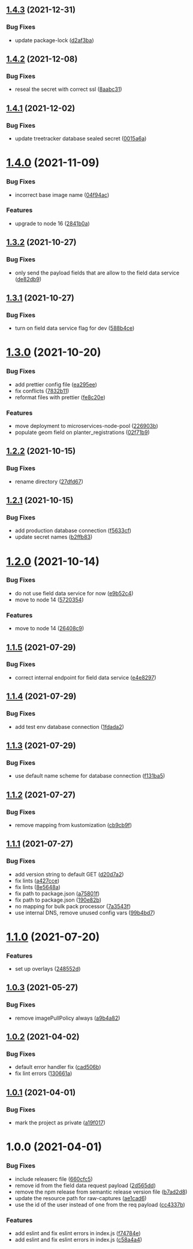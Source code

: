 ## [1.4.3](https://github.com/Greenstand/bulk-pack-transformer/compare/v1.4.2...v1.4.3) (2021-12-31)


### Bug Fixes

* update package-lock ([d2af3ba](https://github.com/Greenstand/bulk-pack-transformer/commit/d2af3ba1f75731da11905168d0b336f1ed2798ce))

## [1.4.2](https://github.com/Greenstand/bulk-pack-transformer/compare/v1.4.1...v1.4.2) (2021-12-08)


### Bug Fixes

* reseal the secret with correct ssl ([8aabc31](https://github.com/Greenstand/bulk-pack-transformer/commit/8aabc31d0e3240ea3da20e0f4fc4eab3cdfe34b1))

## [1.4.1](https://github.com/Greenstand/bulk-pack-transformer/compare/v1.4.0...v1.4.1) (2021-12-02)


### Bug Fixes

* update treetracker database sealed secret ([0015a6a](https://github.com/Greenstand/bulk-pack-transformer/commit/0015a6a97a29b3880cc5e5ab762e2f0eb7b0145e))

# [1.4.0](https://github.com/Greenstand/bulk-pack-transformer/compare/v1.3.2...v1.4.0) (2021-11-09)


### Bug Fixes

* incorrect base image name ([04f94ac](https://github.com/Greenstand/bulk-pack-transformer/commit/04f94ac9597d5b22ababdf38d4ca93f8c89e4d4e))


### Features

* upgrade to node 16 ([2841b0a](https://github.com/Greenstand/bulk-pack-transformer/commit/2841b0ae4b5d028d3ee8fe575192e93766d22d9b))

## [1.3.2](https://github.com/Greenstand/bulk-pack-transformer/compare/v1.3.1...v1.3.2) (2021-10-27)


### Bug Fixes

* only send the payload fields that are allow to the field data service ([de82db9](https://github.com/Greenstand/bulk-pack-transformer/commit/de82db987041c2e13b12ceef1c8d5110b3c66fc1))

## [1.3.1](https://github.com/Greenstand/bulk-pack-transformer/compare/v1.3.0...v1.3.1) (2021-10-27)


### Bug Fixes

* turn on field data service flag for dev ([588b4ce](https://github.com/Greenstand/bulk-pack-transformer/commit/588b4ce88fa57045399785538a430e57d3037473))

# [1.3.0](https://github.com/Greenstand/bulk-pack-transformer/compare/v1.2.2...v1.3.0) (2021-10-20)


### Bug Fixes

* add prettier config file ([ea295ee](https://github.com/Greenstand/bulk-pack-transformer/commit/ea295eeefc68c231b691e591daeea38296208af0))
* fix conflicts ([7832b11](https://github.com/Greenstand/bulk-pack-transformer/commit/7832b119ef65544e763dabead4dd170d1ef56c69))
* reformat files with prettier ([fe8c20e](https://github.com/Greenstand/bulk-pack-transformer/commit/fe8c20e21fad616b9d50eb26e835de6502a111a6))


### Features

* move deployment to microservices-node-pool ([226903b](https://github.com/Greenstand/bulk-pack-transformer/commit/226903b478622ce8e54da9bf84af0231b8700e73))
* populate geom field on planter_registrations ([02f71b9](https://github.com/Greenstand/bulk-pack-transformer/commit/02f71b940e1ad00080eaa9eef6f6e1d0f385d3e8))

## [1.2.2](https://github.com/Greenstand/bulk-pack-transformer/compare/v1.2.1...v1.2.2) (2021-10-15)


### Bug Fixes

* rename directory ([27dfd67](https://github.com/Greenstand/bulk-pack-transformer/commit/27dfd67f8968b87d1ea6fbd276744205d452d823))

## [1.2.1](https://github.com/Greenstand/bulk-pack-transformer/compare/v1.2.0...v1.2.1) (2021-10-15)


### Bug Fixes

* add production database connection ([f5633cf](https://github.com/Greenstand/bulk-pack-transformer/commit/f5633cf68adc05f20636bed0e2a645a3eae25e74))
* update secret names ([b2ffb83](https://github.com/Greenstand/bulk-pack-transformer/commit/b2ffb8381726eff07ce18820e270b1d8d6abce72))

# [1.2.0](https://github.com/Greenstand/bulk-pack-transformer/compare/v1.1.5...v1.2.0) (2021-10-14)


### Bug Fixes

* do not use field data service for now ([e9b52c4](https://github.com/Greenstand/bulk-pack-transformer/commit/e9b52c401dd4c39e405332ca6ccd32deeda34ca3))
* move to node 14 ([5720354](https://github.com/Greenstand/bulk-pack-transformer/commit/572035491dc194fff0ead557e67823707d4862e9))


### Features

* move to node 14 ([26408c9](https://github.com/Greenstand/bulk-pack-transformer/commit/26408c9d69604ef6308f204de2220169cae7c273))

## [1.1.5](https://github.com/Greenstand/bulk-pack-transformer/compare/v1.1.4...v1.1.5) (2021-07-29)


### Bug Fixes

* correct internal endpoint for field data service ([e4e8297](https://github.com/Greenstand/bulk-pack-transformer/commit/e4e829739901b7046eb36ed0286d70475eaf7ce5))

## [1.1.4](https://github.com/Greenstand/bulk-pack-transformer/compare/v1.1.3...v1.1.4) (2021-07-29)


### Bug Fixes

* add test env database connection ([1fdada2](https://github.com/Greenstand/bulk-pack-transformer/commit/1fdada2f26847c925f8f7306cbcd538f89844e72))

## [1.1.3](https://github.com/Greenstand/bulk-pack-transformer/compare/v1.1.2...v1.1.3) (2021-07-29)


### Bug Fixes

* use default name scheme for database connection ([f131ba5](https://github.com/Greenstand/bulk-pack-transformer/commit/f131ba5b2288b350982579c70e632bdc9676c8a3))

## [1.1.2](https://github.com/Greenstand/bulk-pack-transformer/compare/v1.1.1...v1.1.2) (2021-07-27)


### Bug Fixes

* remove mapping from kustomization ([cb9cb9f](https://github.com/Greenstand/bulk-pack-transformer/commit/cb9cb9f0c5d71cc03f4a89a9c1adc886c298fe83))

## [1.1.1](https://github.com/Greenstand/bulk-pack-transformer/compare/v1.1.0...v1.1.1) (2021-07-27)


### Bug Fixes

* add version string to default GET ([d20d7a2](https://github.com/Greenstand/bulk-pack-transformer/commit/d20d7a2340b9b6f1edb2cb867b5880e6be7357cf))
* fix lints ([a427cce](https://github.com/Greenstand/bulk-pack-transformer/commit/a427cced72544ac994f6b38c26d75aa3429b4fdd))
* fix lints ([8e5648a](https://github.com/Greenstand/bulk-pack-transformer/commit/8e5648a094bd792c24f48d89f76f4fc122a4a891))
* fix path to package.json ([a75801f](https://github.com/Greenstand/bulk-pack-transformer/commit/a75801f789b0b5d7b72e02fbd95a71f1931574d7))
* fix path to package.json ([190e82b](https://github.com/Greenstand/bulk-pack-transformer/commit/190e82b8253395965e90387a43a3849f52422eb0))
* no mapping for bulk pack processor ([7a3543f](https://github.com/Greenstand/bulk-pack-transformer/commit/7a3543f4a56dd83197466d63c52d9c6c65ac3d8f))
* use internal DNS, remove unused config vars ([99b4bd7](https://github.com/Greenstand/bulk-pack-transformer/commit/99b4bd7e0dd181a9afe60f4a839bee315ffaafcf))

# [1.1.0](https://github.com/Greenstand/bulk-pack-transformer/compare/v1.0.3...v1.1.0) (2021-07-20)


### Features

* set up overlays ([248552d](https://github.com/Greenstand/bulk-pack-transformer/commit/248552d2248df6303c29c2fb9513e346b60c1f2c))

## [1.0.3](https://github.com/Greenstand/bulk-pack-transformer/compare/v1.0.2...v1.0.3) (2021-05-27)


### Bug Fixes

* remove imagePullPolicy always ([a9b4a82](https://github.com/Greenstand/bulk-pack-transformer/commit/a9b4a8279f7466e011f38ff464d49f86b8044ac3))

## [1.0.2](https://github.com/Greenstand/bulk-pack-transformer/compare/v1.0.1...v1.0.2) (2021-04-02)


### Bug Fixes

* default error handler fix ([cad506b](https://github.com/Greenstand/bulk-pack-transformer/commit/cad506b449e338e943dda7129f5456e9ffa2cdc7))
* fix lint errors ([130661a](https://github.com/Greenstand/bulk-pack-transformer/commit/130661aa4d62c66805475cedb0a500ec3d18d2da))

## [1.0.1](https://github.com/Greenstand/bulk-pack-transformer/compare/v1.0.0...v1.0.1) (2021-04-01)


### Bug Fixes

* mark the project as private ([a19f017](https://github.com/Greenstand/bulk-pack-transformer/commit/a19f017e8a084a0a8642d86db42e29a506a61fb3))

# 1.0.0 (2021-04-01)


### Bug Fixes

* include releaserc file ([660cfc5](https://github.com/Greenstand/bulk-pack-transformer/commit/660cfc58d152e6738c3dfa7c4cfa27aba18fca13))
* remove id from the field data request payload ([2d565dd](https://github.com/Greenstand/bulk-pack-transformer/commit/2d565dd05fdddb97240f74aebe5638ac1c394e35))
* remove the npm release from semantic release version file ([b7ad2d8](https://github.com/Greenstand/bulk-pack-transformer/commit/b7ad2d8286bc1be1eeb5ac5e464ce0220f53d68f))
* update the resource path for raw-captures ([ae1cad6](https://github.com/Greenstand/bulk-pack-transformer/commit/ae1cad6d3894994eafab009f4aa664633c52bfed))
* use the id of the user instead of one from the req payload ([cc4337b](https://github.com/Greenstand/bulk-pack-transformer/commit/cc4337b3bdba6aa2823340b4e8d5c44eca5171b0))


### Features

* add eslint and fix eslint errors in index.js ([f74784e](https://github.com/Greenstand/bulk-pack-transformer/commit/f74784ed4eb5ba9fe70eaa2898dc37a5c6061e7e))
* add eslint and fix eslint errors in index.js ([c58a4a4](https://github.com/Greenstand/bulk-pack-transformer/commit/c58a4a4f60f8607fc7e770c31e2a9a8fe8945272))
